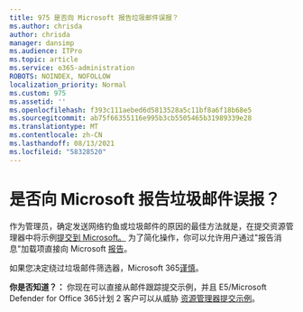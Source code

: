 ```yaml
---
title: 975 是否向 Microsoft 报告垃圾邮件误报？
ms.author: chrisda
author: chrisda
manager: dansimp
ms.audience: ITPro
ms.topic: article
ms.service: o365-administration
ROBOTS: NOINDEX, NOFOLLOW
localization_priority: Normal
ms.custom: 975
ms.assetid: ''
ms.openlocfilehash: f393c111aebed6d5813528a5c11bf8a6f18b68e5
ms.sourcegitcommit: ab75f66355116e995b3cb5505465b31989339e28
ms.translationtype: MT
ms.contentlocale: zh-CN
ms.lasthandoff: 08/13/2021
ms.locfileid: "58328520"
---
```

# <a name="would-you-like-to-report-a-spam-false-positive-to-microsoft"></a>是否向 Microsoft 报告垃圾邮件误报？

作为管理员，确定发送网络钓鱼或垃圾邮件的原因的最佳方法就是，在提交资源管理器中将示例[提交到 Microsoft。](https://protection.office.com/reportsubmission) 为了简化操作，你可以允许用户通过"报告消息"加载项直接向 Microsoft [报告](https://appsource.microsoft.com/product/office/WA104381180?src=office&tab=Overview)。

如果您决定绕过垃圾邮件筛选器，Microsoft 365[谨慎](https://docs.microsoft.com/exchange/troubleshoot/antispam/cautions-against-bypassing-spam-filters)。

**你是否知道？：** 你现在可以直接从邮件跟踪提交示例，[](https://protection.office.com/messagetrace)并且 E5/Microsoft Defender for Office 365计划 2 客户可以从威胁 [资源管理器提交示例](https://docs.microsoft.com/microsoft-365/security/office-365-security/threat-explorer)。
